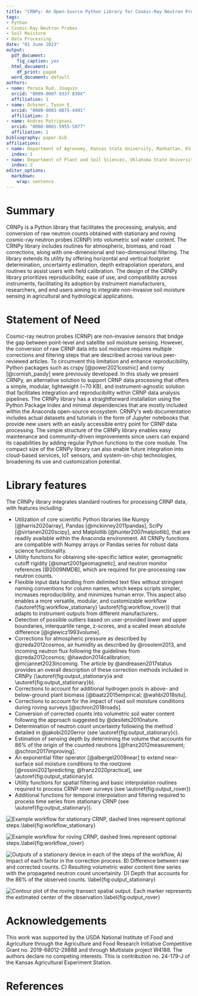 ```yaml
---
title: "CRNPy: An Open-Source Python Library for Cosmic-Ray Neutron Probe Data Processing"
tags:
- Python
- Cosmic-Ray Neutron Probes
- Soil Moisture
- Data Processing
date: "01 June 2023"
output:
  pdf_document:
    fig_caption: yes
  html_document:
    df_print: paged
  word_document: default
authors:
- name: Peraza Rud, Joaquin
  orcid: "0009-0007-9337-830X"
  affiliation: 1
- name: Ochsner, Tyson E.
  orcid: "0000-0003-0875-4491"
  affiliation: 2
- name: Andres Patrignani
  orcid: "0000-0001-5955-5877"
  affiliation: 1
bibliography: paper.bib
affiliations:
- name: Department of Agronomy, Kansas State University, Manhattan, KS, USA.
  index: 1
- name: Department of Plant and Soil Sciences, Oklahoma State University, Stillwater, OK, USA.
  index: 2
editor_options:
  markdown:
    wrap: sentence
---
```


# Summary

CRNPy is a Python library that facilitates the processing, analysis, and conversion of raw neutron counts obtained with stationary and roving cosmic-ray neutron probes (CRNP) into volumetric soil water content. The CRNPy library includes routines for atmospheric, biomass, and road corrections, along with one-dimensional and two-dimensional filtering. The library extends its utility by offering horizontal and vertical footprint determination, uncertainty estimation, depth extrapolation operators, and routines to assist users with field calibration. The design of the CRNPy library prioritizes reproducibility, ease of use, and compatibility across instruments, facilitating its adoption by instrument manufacturers, researchers, and end users aiming to integrate non-invasive soil moisture sensing in agricultural and hydrological applications. 

# Statement of Need

Cosmic-ray neutron probes (CRNP) are non-invasive sensors that bridge the gap between point-level and satellite soil moisture sensing. However, the conversion of raw CRNP data into soil moisture requires multiple corrections and filtering steps that are described across various peer-reviewed articles. To circumvent this limitation and enhance reproducibility, Python packages such as crspy [@power2021cosmic] and corny [@cornish_pasdy] were previously developed. In this study we present CRNPy, an alternative solution to support CRNP data processing that offers a simple, modular, lightweight (~70 KB), and instrument-agnostic solution that facilitates integration and reproducibility within CRNP data analysis pipelines. The CRNPy library has a straightforward installation using the Python Package Index and minimal dependencies that are mostly included within the Anaconda open-source ecosystem. CRNPy's web documentation includes actual datasets and tutorials in the form of Jupyter notebooks that provide new users with an easily accessible entry point for CRNP data processing. The simple structure of the CRNPy library enables easy maintenance and community-driven improvements since users can expand its capabilities by adding regular Python functions to the core module. The compact size of the CRNPy library can also enable future integration into cloud-based services, IoT sensors, and system-on-chip technologies, broadening its use and customization potential.

# Library features

The CRNPy library integrates standard routines for processing CRNP data, with features including:


- Utilization of core scientific Python libraries like Numpy [@harris2020array], Pandas [@mckinney2011pandas], SciPy [@virtanen2020scipy], and Matplotlib [@hunter2007matplotlib], that are readily available within the Anaconda environment. All CRNPy functions are compatible with Numpy arrays or Pandas series for robust data science functionality.
- Utility functions for obtaining site-specific lattice water, geomagnetic cutoff rigidity [@smart2001geomagnetic], and neutron monitor references [@2009NMDB], which are required for pre-processing raw neutron counts.
- Flexible input data handling from delimited text files without stringent naming conventions for column names, which keeps scripts simpler, increases reproducibility, and minimizes human error. This aspect also enables a more versatile, modular, and customizable workflow (\autoref{fig:workflow_stationary} \autoref{fig:workflow_rover}) that adapts to instrument outputs from different manufacturers.
- Detection of possible outliers based on user-provided lower and upper boundaries, interquartile range, z-scores, and a scaled mean absolute difference  [@iglewicz1993volume].
- Corrections for atmospheric pressure as described by @zreda2012cosmos, air humidity as described by @rosolem2013, and incoming neutron flux following the guidelines from @zreda2012cosmos; @hawdon2014calibration; @mcjannet2023incoming. The article by @andreasen2017status provides an overall description of these correction methods included in CRNPy (\autoref{fig:output_stationary}a and \autoref{fig:output_stationary}b).
- Corrections to account for additional hydrogen pools in above- and below-ground plant biomass [@baatz2015empirical; @wahbi2018situ].
- Corrections to account for the impact of road soil moisture conditions during roving surveys [@schron2018roads].
- Conversion of corrected counts into volumetric soil water content following the approach suggested by @desilets2010nature.
- Determination of neutron count uncertainty following the method detailed in @jakobi2020error (see \autoref{fig:output_stationary}c). 
- Estimation of sensing depth by determining the volume that accounts for 86% of the origin of the counted neutrons [@franz2012measurement; @schron2017improving].
- An exponential filter operator [@albergel2008near] to extend near-surface soil moisture conditions to the rootzone [@rossini2021predicting; @franz2020practical], see \autoref{fig:output_stationary}d.
- Utility functions for spatial filtering and basic interpolation routines required to process CRNP rover surveys (see \autoref{fig:output_rover})
- Additional functions for temporal interpolation and filtering required to process time series from stationary CRNP (see \autoref{fig:output_stationary}).

![Example workflow for stationary CRNP, dashed lines represent optional steps.\label{fig:workflow_stationary}](figures/workflow_rdt.png)

![Example workflow for roving CRNP, dashed lines represent optional steps.\label{fig:workflow_rover}](figures/workflow_hydroinnova.png)

![Outputs of a stationary device in each of the steps of the workflow, A) Impact of each factor in the correction process. B) Difference between raw and corrected counts. C) Resulting volumetric water content time series with the propageted neutron count uncertainity. D) Depth that accounts for the 86% of the observed counts.  \label{fig:output_stationary}](figures/timeseries.png)

![Contour plot of the roving transect spatial output. Each marker represents the estimated center of the observation.\label{fig:output_rover}](figures/rover.png)

# Acknowledgements

This work was supported by the USDA National Institute of Food and Agriculture through the Agriculture and Food Research Initiative Competitive Grant no. 2019-68012-29888 and through Multistate project W4188. The authors declare no competing interests. This is contribution no. 24-179-J of the Kansas Agricultural Experiment Station.

# References

